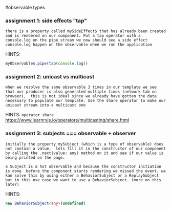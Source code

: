 #observable types

### assignment 1: side effects "tap"
`there is a property called mySideEffect$ that has already been created and is rendered on our component.
Put a tap operator with a console.log on the pipe stream
we now should see a side effect console.log happen on the observable when we run the application`

HINTS: 
```typescript
myObservable$.pipe(tap(console.log))
```

### assignment 2: unicast vs multicast
`when we resolve the same observable 3 times in our template we see that our producer is also generated multiple times (network tab on browser), 
this is not ideal since we already have gotten the data necessary to populate our template.
Use the share operator to make our unicast stream into a multicast one`

HINTS: 
`operator share`
https://www.learnrxjs.io/operators/multicasting/share.html

### assignment 3: subjects === observable + observer
`initially the property mySubject (which is a type of observable) does not contain a value, 
lets fill it in the constructor of our component by calling the .next(value: any) method
on it and see if our value is being printed on the page.`

`a Subject is a hot observable and because the constructor initiation is done 
before the component starts rendering we missed the event.
we kan solve this by using either a BehaviorSubject or a ReplaySubject 
but in this use case we want to use a BehaviorSubject. (more on this later)`

HINTS: 
```typescript
new BehaviorSubject<any>(undefined)
```
